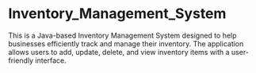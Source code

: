 # Inventory_Management_System
This is a Java-based Inventory Management System designed to help businesses efficiently track and manage their inventory. The application allows users to add, update, delete, and view inventory items with a user-friendly interface.
